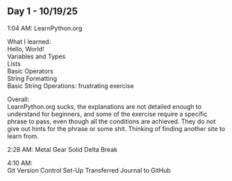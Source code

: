 ## **Day 1 - 10/19/25**

1:04 AM:
LearnPython.org

What I learned:  
    Hello, World!  
    Variables and Types  
    Lists  
    Basic Operators  
    String Formatting  
    Basic String Operations: frustrating exercise

Overall:  
    LearnPython.org sucks, the explanations are not detailed enough to understand for beginners, and some of the exercise require a specific phrase to pass, even though all the conditions are achieved. They do not give out hints for the phrase or some shit. Thinking of finding another site to learn from.

2:28 AM:
    Metal Gear Solid Delta Break

4:10 AM:  
    Git Version Control Set-Up
    Transferred Journal to GitHub


